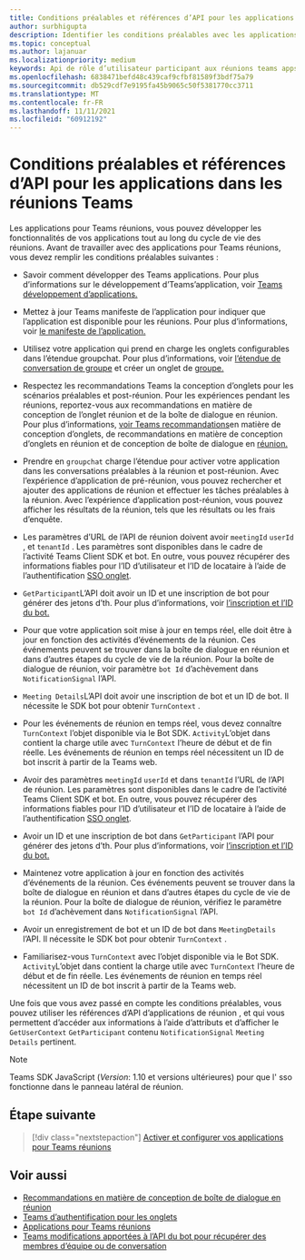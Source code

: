 ```yaml
---
title: Conditions préalables et références d’API pour les applications dans les réunions Teams
author: surbhigupta
description: Identifier les conditions préalables avec les applications pour Teams réunions
ms.topic: conceptual
ms.author: lajanuar
ms.localizationpriority: medium
keywords: Api de rôle d’utilisateur participant aux réunions teams apps
ms.openlocfilehash: 6838471befd48c439caf9cfbf81589f3bdf75a79
ms.sourcegitcommit: db529cdf7e9195fa45b9065c50f5381770cc3711
ms.translationtype: MT
ms.contentlocale: fr-FR
ms.lasthandoff: 11/11/2021
ms.locfileid: "60912192"
---
```

# <a name="prerequisites-for-apps-in-teams-meetings"></a>Conditions préalables et références d’API pour les applications dans les réunions Teams

Les applications pour Teams réunions, vous pouvez développer les fonctionnalités de vos applications tout au long du cycle de vie des réunions. Avant de travailler avec des applications pour Teams réunions, vous devez remplir les conditions préalables suivantes :

* Savoir comment développer des Teams applications. Pour plus d’informations sur le développement d’Teams’application, voir [Teams développement d’applications.](../overview.md)

* Mettez à jour Teams manifeste de l’application pour indiquer que l’application est disponible pour les réunions. Pour plus d’informations, voir [le manifeste de l’application.](enable-and-configure-your-app-for-teams-meetings.md#update-your-app-manifest)

* Utilisez votre application qui prend en charge les onglets configurables dans l’étendue groupchat. Pour plus d’informations, voir [l’étendue de conversation de groupe](../resources/schema/manifest-schema.md#configurabletabs) et créer un onglet de [groupe.](../build-your-first-app/build-channel-tab.md)

* Respectez les recommandations Teams la conception d’onglets pour les scénarios préalables et post-réunion. Pour les expériences pendant les réunions, reportez-vous aux recommandations en matière de conception de l’onglet réunion et de la boîte de dialogue en réunion. Pour plus d’informations, [voir Teams recommandations](../tabs/design/tabs.md)en matière de conception d’onglets, [](../apps-in-teams-meetings/design/designing-apps-in-meetings.md#use-an-in-meeting-tab)de recommandations en matière de conception d’onglets en réunion et de conception de boîte de dialogue en [réunion.](../apps-in-teams-meetings/design/designing-apps-in-meetings.md#use-an-in-meeting-dialog)

* Prendre en `groupchat` charge l’étendue pour activer votre application dans les conversations préalables à la réunion et post-réunion. Avec l’expérience d’application de pré-réunion, vous pouvez rechercher et ajouter des applications de réunion et effectuer les tâches préalables à la réunion. Avec l’expérience d’application post-réunion, vous pouvez afficher les résultats de la réunion, tels que les résultats ou les frais d’enquête.
* Les paramètres d’URL de l’API de réunion doivent avoir `meetingId` `userId` , et `tenantId` . Les paramètres sont disponibles dans le cadre de l’activité Teams Client SDK et bot. En outre, vous pouvez récupérer des informations fiables pour l’ID d’utilisateur et l’ID de locataire à l’aide de l’authentification [SSO onglet](../tabs/how-to/authentication/auth-aad-sso.md).

* `GetParticipant`L’API doit avoir un ID et une inscription de bot pour générer des jetons d’th. Pour plus d’informations, voir [l’inscription et l’ID du bot.](../build-your-first-app/build-bot.md)

* Pour que votre application soit mise à jour en temps réel, elle doit être à jour en fonction des activités d’événements de la réunion. Ces événements peuvent se trouver dans la boîte de dialogue en réunion et dans d’autres étapes du cycle de vie de la réunion. Pour la boîte de dialogue de réunion, voir paramètre `bot Id` d’achèvement dans `NotificationSignal` l’API.

* `Meeting Details`L’API doit avoir une inscription de bot et un ID de bot. Il nécessite le SDK bot pour obtenir `TurnContext` .

* Pour les événements de réunion en temps réel, vous devez connaître `TurnContext` l’objet disponible via le Bot SDK. `Activity`L’objet dans contient la charge utile avec `TurnContext` l’heure de début et de fin réelle. Les événements de réunion en temps réel nécessitent un ID de bot inscrit à partir de la Teams web.

* Avoir des paramètres `meetingId` `userId` et dans `tenantId` l’URL de l’API de réunion. Les paramètres sont disponibles dans le cadre de l’activité Teams Client SDK et bot. En outre, vous pouvez récupérer des informations fiables pour l’ID d’utilisateur et l’ID de locataire à l’aide de l’authentification [SSO onglet](../tabs/how-to/authentication/auth-aad-sso.md).

* Avoir un ID et une inscription de bot dans `GetParticipant` l’API pour générer des jetons d’th. Pour plus d’informations, voir [l’inscription et l’ID du bot.](../build-your-first-app/build-bot.md)

* Maintenez votre application à jour en fonction des activités d’événements de la réunion. Ces événements peuvent se trouver dans la boîte de dialogue en réunion et dans d’autres étapes du cycle de vie de la réunion. Pour la boîte de dialogue de réunion, vérifiez le paramètre `bot Id` d’achèvement dans `NotificationSignal` l’API.

* Avoir un enregistrement de bot et un ID de bot dans `MeetingDetails` l’API. Il nécessite le SDK bot pour obtenir `TurnContext` .

* Familiarisez-vous `TurnContext` avec l’objet disponible via le Bot SDK. `Activity`L’objet dans contient la charge utile avec `TurnContext` l’heure de début et de fin réelle. Les événements de réunion en temps réel nécessitent un ID de bot inscrit à partir de la Teams web.

Une fois que vous avez passé en compte les conditions préalables, vous pouvez utiliser les références d’API d’applications de réunion , et qui vous permettent d’accéder aux informations à l’aide d’attributs et d’afficher le `GetUserContext` `GetParticipant` contenu `NotificationSignal` `Meeting Details` pertinent.

> [!NOTE]
> Teams SDK JavaScript (_Version_: 1.10 et versions ultérieures) pour que l' sso fonctionne dans le panneau latéral de réunion.

## <a name="next-step"></a>Étape suivante

> [!div class="nextstepaction"]
> [Activer et configurer vos applications pour Teams réunions](enable-and-configure-your-app-for-teams-meetings.md)

## <a name="see-also"></a>Voir aussi

* [Recommandations en matière de conception de boîte de dialogue en réunion](design/designing-apps-in-meetings.md#use-an-in-meeting-dialog)
* [Teams d’authentification pour les onglets](../tabs/how-to/authentication/auth-flow-tab.md)
* [Applications pour Teams réunions](teams-apps-in-meetings.md)
* [Teams modifications apportées à l’API du bot pour récupérer des membres d’équipe ou de conversation](~/resources/team-chat-member-api-changes.md)
